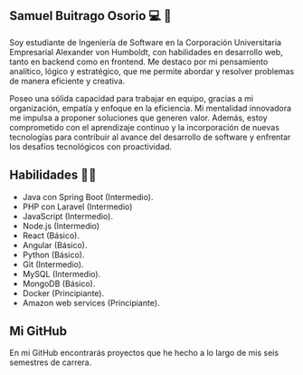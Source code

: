 ## Samuel Buitrago Osorio 💻 🌌

Soy estudiante de Ingeniería de Software en la Corporación Universitaria Empresarial Alexander von Humboldt, con habilidades en desarrollo web, tanto en backend como en frontend. Me destaco por mi pensamiento analítico, lógico y estratégico, que me permite abordar y resolver problemas de manera eficiente y creativa.

Poseo una sólida capacidad para trabajar en equipo, gracias a mi organización, empatía y enfoque en la eficiencia. Mi mentalidad innovadora me impulsa a proponer soluciones que generen valor. Además, estoy comprometido con el aprendizaje continuo y la incorporación de nuevas tecnologías para contribuir al avance del desarrollo de software y enfrentar los desafíos tecnológicos con proactividad.

## Habilidades 💪🏻

- Java con Spring Boot (Intermedio).
- PHP con Laravel (Intermedio)
- JavaScript (Intermedio).
- Node.js (Intermedio)
- React (Básico).
- Angular (Básico).
- Python (Básico).
- Git (Intermedio).
- MySQL (Intermedio).
- MongoDB (Básico).
- Docker (Principiante).
- Amazon web services (Principiante).
  

## Mi GitHub

En mi GitHub encontrarás proyectos que he hecho a lo largo de mis seis semestres de carrera.

